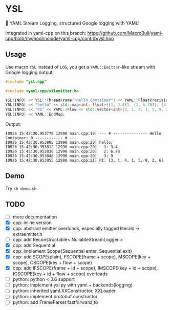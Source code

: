 # YSL
💄 YAML Stream Logging, structured Google logging with YAML!

Integrated in yaml-cpp on this branch: https://github.com/MacroBull/yaml-cpp/blob/mymod/include/yaml-cpp/contrib/ysl.hpp

## Usage

Use macro `YSL` instead of `LOG`, you get a `YAML::Emitter`-like stream with Google logging output: 

```c++
#include "ysl.hpp"

#include <yaml-cpp/stlemitter.h>

YSL(INFO) << YSL::ThreadFrame("Hello Container") << YAML::FloatPrecision(3) << YAML::BeginMap;
YSL(INFO) << "hello" << std::map<int, float>{{1, 3.4f}, {2, 6.78f}, {3, 9.0f}};
YSL(INFO) << "PI" << YAML::Flow << std::vector<int>{3, 1, 4, 1, 5, 9, 2, 6};
YSL(INFO) << YAML::EndMap;
```

Output:

```
I0926 15:42:30.953778 12990 main.cpp:19] --- # --------------- Hello Container: 0 ------------ # ---
I0926 15:42:30.953805 12990 main.cpp:20] hello:
I0926 15:42:30.953812 12990 main.cpp:20]   1: 3.4
I0926 15:42:30.953830 12990 main.cpp:20]   2: 6.78
I0926 15:42:30.953848 12990 main.cpp:20]   3: 9
I0926 15:42:30.953855 12990 main.cpp:21] PI: [3, 1, 4, 1, 5, 9, 2, 6]
```

## Demo

Try `sh demo.sh`

## TODO

- [ ] more documentation
- [x] cpp: inline version
- [x] cpp: abstract emitter overloads, especially tagged literals -> extraemitter.h
- [ ] cpp: add Reconstructable< NullableStreamLogger >
- [x] cpp: add Sequential
- [x] cpp: implement Scope{Sequential enter, Sequential exit}
- [x] cpp: add SCOPE(plain), FSCOPE(frame + scope), MSCOPE(key + scope), CSCOPE(key + flow + scope)
- [x] cpp: add IFSCOPE(frame + id + scope), IMSCOPE(key + id + scope), ICSCOPE(key + id + flow + scope) overloads
- [ ] python: python < 3.6 support
- [ ] python: implement ysl.py with yaml + backends(logging)
- [ ] python: inherited yaml.XXConstructor, XXLoader
- [ ] python: implement protobuf constructor
- [ ] python: add FrameParser.fastforward_to
